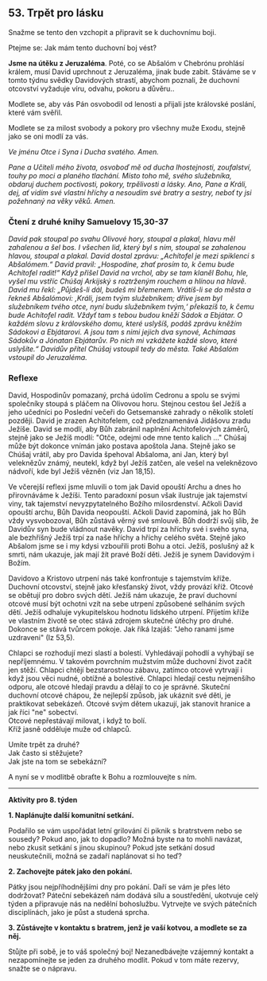 ## 53. **Trpět pro lásku**

Snažme se tento den vzchopit a připravit se k duchovnímu boji.

Ptejme se: Jak mám tento duchovní boj vést?

**Jsme na útěku z Jeruzaléma**. Poté, co se Abšalóm v Chebrónu prohlásí králem, musí David uprchnout z Jeruzaléma, jinak bude zabit. Stáváme se v tomto týdnu svědky Davidových strastí, abychom poznali, že duchovní otcovství vyžaduje víru, odvahu, pokoru a důvěru..

Modlete se, aby vás Pán osvobodil od lenosti a přijali jste královské poslání, které vám svěřil.

Modlete se za milost svobody a pokory pro všechny muže Exodu, stejně jako se oni modlí za vás.

_Ve jménu Otce i Syna i Ducha svatého. Amen._

_Pane a Učiteli mého života, osvoboď mě od ducha lhostejnosti, zoufalství, touhy po moci a planého tlachání. Místo toho mě, svého služebníka, obdaruj duchem poctivosti, pokory, trpělivosti a lásky. Ano, Pane a Králi, dej, ať vidím své vlastní hříchy a nesoudím své bratry a sestry, neboť ty jsi požehnaný na věky věků. Amen._

### Čtení z druhé knihy Samuelovy 15,30-37

_David pak stoupal po svahu Olivové hory, stoupal a plakal, hlavu měl zahalenou a šel bos. I všechen lid, který byl s ním, stoupal se zahalenou hlavou, stoupal a plakal. David dostal zprávu: „Achítofel je mezi spiklenci s Abšalómem.“ David pravil: „Hospodine, zhať prosím to, k čemu bude Achítofel radit!“ Když přišel David na vrchol, aby se tam klaněl Bohu, hle, vyšel mu vstříc Chúšaj Arkijský s roztrženým rouchem a hlínou na hlavě. David mu řekl: „Půjdeš-li dál, budeš mi břemenem. Vrátíš-li se do města a řekneš Abšalómovi: ‚Králi, jsem tvým služebníkem; dříve jsem byl služebníkem tvého otce, nyní budu služebníkem tvým,‘ překazíš to, k čemu bude Achítofel radit. Vždyť tam s tebou budou kněží Sádok a Ebjátar. O každém slovu z královského domu, které uslyšíš, podáš zprávu kněžím Sádokovi a Ebjátarovi. A jsou tam s nimi jejich dva synové, Achímaas Sádokův a Jónatan Ebjátarův. Po nich mi vzkážete každé slovo, které uslyšíte.“ Davidův přítel Chúšaj vstoupil tedy do města. Také Abšalóm vstoupil do Jeruzaléma._

### Reflexe

David, Hospodinův pomazaný, prchá údolím Cedronu a spolu se svými společníky stoupá s pláčem na Olivovou horu. Stejnou cestou šel Ježíš a jeho učedníci po Poslední večeři do Getsemanské zahrady o několik století později. David je zrazen Achitofelem, což předznamenává Jidášovu zradu Ježíše. David se modlí, aby Bůh zabránil naplnění Achitofelových záměrů, stejně jako se Ježíš modlí: "Otče, odejmi ode mne tento kalich …" Chúšaj může být dokonce vnímán jako postava apoštola Jana. Stejně jako se Chúšaj vrátil, aby pro Davida špehoval Abšaloma, ani Jan, který byl veleknězův známý, neutekl, když byl Ježíš zatčen, ale vešel na veleknězovo nádvoří, kde byl Ježíš vězněn (viz Jan 18,15).

Ve včerejší reflexi jsme mluvili o tom jak David opouští Archu a dnes ho přirovnáváme k Ježíši. Tento paradoxní posun však ilustruje jak tajemství viny, tak tajemství nevyzpytatelného Božího milosrdenství. Ačkoli David opouští archu, Bůh Davida neopouští. Ačkoli David zapomíná, jak ho Bůh vždy vysvobozoval, Bůh zůstává věrný své smlouvě. Bůh dodrží svůj slib, že Davidův syn bude vládnout navěky. David trpí za hříchy své i svého syna, ale bezhříšný Ježíš trpí za naše hříchy a hříchy celého světa. Stejně jako Abšalom jsme se i my kdysi vzbouřili proti Bohu a otci. Ježíš, poslušný až k smrti, nám ukazuje, jak mají žít pravé Boží děti. Ježíš je synem Davidovým i Božím.

Davidovo a Kristovo utrpení nás také konfrontuje s tajemstvím kříže. Duchovní otcovství, stejně jako křesťanský život, vždy provází kříž. Otcové se obětují pro dobro svých dětí. Ježíš nám ukazuje, že praví duchovní otcové musí být ochotni vzít na sebe utrpení způsobené selháním svých dětí. Ježíš odhaluje vykupitelskou hodnotu lidského utrpení. Přijetím kříže ve vlastním životě se otec stává zdrojem skutečné útěchy pro druhé. Dokonce se stává tvůrcem pokoje. Jak říká Izajáš: "Jeho ranami jsme uzdraveni" (Iz 53,5).

Chlapci se rozhodují mezi slastí a bolestí. Vyhledávají pohodlí a vyhýbají se nepříjemnému. V takovém povrchním mužstvím může duchovní život začít jen stěží. Chlapci chtějí bezstarostnou zábavu, zatímco otcové vytrvají i když jsou věci nudné, obtížné a bolestivé. Chlapci hledají cestu nejmenšího odporu, ale otcové hledají pravdu a dělají to co je správné. Skuteční duchovní otcové chápou, že nejlepší způsob, jak ukáznit své děti, je praktikovat sebekázeň. Otcové svým dětem ukazují, jak stanovit hranice a jak říci "ne" sobectví. \
Otcové nepřestávají milovat, i když to bolí. \
Kříž jasně odděluje muže od chlapců.

Umíte trpět za druhé? \
Jak často si stěžujete? \
Jak jste na tom se sebekázní?

A nyní se v modlitbě obraťte k Bohu a rozmlouvejte s ním.

---

**Aktivity pro 8. týden**

**1. Naplánujte další komunitní setkání.**

Podařilo se vám uspořádat letní grilování či piknik s bratrstvem nebo se sousedy? Pokud ano, jak to dopadlo? Možná byste na to mohli navázat, nebo zkusit setkání s jinou skupinou? Pokud jste setkání dosud neuskutečnili, možná se zadaří naplánovat si ho teď?

**2. Zachovejte pátek jako den pokání.**

Pátky jsou nejpříhodnějšími dny pro pokání. Daří se vám je přes léto dodržovat? Páteční sebekázeň nám dodává sílu a soustředění, ukotvuje celý týden a připravuje nás na nedělní bohoslužbu. Vytrvejte ve svých pátečních disciplínách, jako je půst a studená sprcha.

**3. Zůstávejte v kontaktu s bratrem, jenž je vaší kotvou, a modlete se za něj.**

Stůjte při sobě, je to váš společný boj! Nezanedbávejte vzájemný kontakt a nezapomínejte se jeden za druhého modlit. Pokud v tom máte rezervy, snažte se o nápravu.
